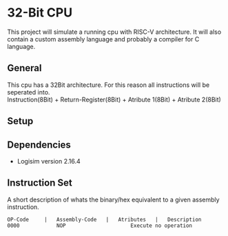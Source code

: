 <h1>32-Bit CPU</h1>
This project will simulate a running cpu with RISC-V architecture.
It will also contain a custom assembly language and probably a compiler for C language.

<h2>General</h2>
This cpu has a 32Bit architecture. For this reason all instructions will be seperated into.<br>
Instruction(8Bit) + Return-Register(8Bit) + Atribute 1(8Bit) + Atribute 2(8Bit)

<h2>Setup</h2>

<h2>Dependencies</h2>
<ul>
<li>Logisim version 2.16.4</li>
</ul>

<h2>Instruction Set</h2>
A short description of whats the binary/hex equivalent to a given assembly instruction.

	OP-Code		|	Assembly-Code	|	Atributes	|	Description
	0000	  		NOP						Execute no operation	 
